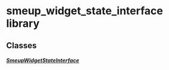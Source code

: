 


# smeup_widget_state_interface library











## Classes

##### [SmeupWidgetStateInterface](../smeup_widgets_smeup_widget_state_interface/SmeupWidgetStateInterface-class.md)



 















